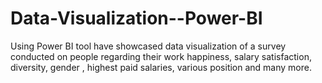 # Data-Visualization--Power-BI
Using Power BI tool have showcased data visualization of a survey conducted on people regarding their work happiness, salary satisfaction, diversity, gender , highest paid salaries, various position and many more. 
